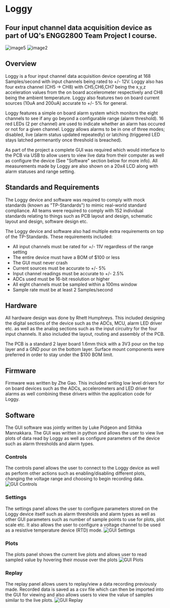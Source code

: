 # Loggy
## Four input channel data acquisition device as part of UQ's ENGG2800 Team Project I course.
![image5](https://github.com/user-attachments/assets/c2652dec-ee7c-4f25-ba55-043b2a7cf990)
![image2](https://github.com/user-attachments/assets/86f580f2-da47-4894-a557-aa4461093b21)

## Overview
Loggy is a four input channel data acquisition device operating at 168 Samples/second with input channels being rated to +/- 12V. Loggy also has four extra channel (CH5 -> CH8) with CH5,CH6,CH7 being the x,y,z acceleration values from the on board accelerometer respectively and CH8 being the ambient temperature. Loggy also features two on board current sources (10uA and 200uA) accurate to +/- 5% for general.

Loggy features a simple on board alarm system which monitors the eight channels to see if any go beyond a configurable range (alarm threshold). 16 red LEDs (2 per channel) are used to indicate whether an alarm has occured or not for a given channel. Loggy allows alarms to be in one of three modes; disabled, live (alarm status updated repeatedly) or latching (triggered LED stays latched permenantly once threshold is breached). 

As part of the project a complete GUI was required which would interface to the PCB via USB to allow users to view live data from their computer as well as configure the device (See "Software" section below for more info). All measurements made by Loggy are also shown on a 20x4 LCD along with alarm statuses and range setting.

## Standards and Requirements
The Loggy device and software was required to comply with mock standards (known as "TP-Standards") to mimic real-world standard compliance. All teams were required to comply with 152 individual standards relating to things such as PCB layout and design, schematic layout and design, software design etc.

The Loggy device and software also had multiple extra requirements on top of the TP-Standards. These requirements included:

* All input channels must be rated for +/- 11V regardless of the range setting
* The entire device must have a BOM of $100 or less
* The GUI must never crash
* Current sources must be accurate to +/- 5%
* Input channel readings must be accurate to +/- 2.5%
* ADCs used must be 16-bit resolution or higher
* All eight channels must be sampled within a 100ms window
* Sample rate must be at least 2 Samples/second

## Hardware
All hardware design was done by Rhett Humphreys. This included designing the digital sections of the device such as the ADCs, MCU, alarm LED driver etc. as well as the analog sections such as the input circuitry for the four input channels. It also included the layout, routing and assembly of the PCB.

The PCB is a standard 2 layer board 1.6mm thick with a 3V3 pour on the top layer and a GND pour on the bottom layer. Surface mount components were preferred in order to stay under the $100 BOM limit. 

## Firmware
Firmware was written by Zhe Gao. This included writing low level drivers for on board devices such as the ADCs, accelerometers and LED driver for alarms as well combining these drivers within the application code for Loggy.

## Software
The GUI software was jointly written by Luke Pidgeon and Sithika Mannakkara. The GUI was written in python and allows the user to view live plots of data read by Loggy as well as configure parameters of the device such as alarm thresholds and alarm types.
### Controls
The controls panel allows the user to connect to the Loggy device as well as perform other actions such as enabling/disabling different plots, changing the voltage range and choosing to begin recording data.
![GUI Controls](https://github.com/user-attachments/assets/4c614713-8d56-4b0d-926d-e0235b70c67e)
### Settings
The settings panel allows the user to configure parameters stored on the Loggy device itself such as alarm thresholds and alarm types as well as other GUI parameters such as number of sample points to use for plots, plot scale etc. It also allows the user to configure a voltage channel to be used as a resistive temperature device (RTD) mode.
![GUI Settings](https://github.com/user-attachments/assets/83619277-722d-4638-a523-d600078e53c3)
### Plots
The plots panel shows the current live plots and allows user to read sampled value by hovering their mouse over the plots
![GUI Plots](https://github.com/user-attachments/assets/67ef6cd4-b12b-46c5-810f-472d371d5a23)
### Replay
The replay panel allows users to replay/view a data recording previously made. Recorded data is saved as a csv file which can then be imported into the GUI for viewing and also allows users to view the value of samples similar to the live plots.
![GUI Replay](https://github.com/user-attachments/assets/da4a61c2-317a-4648-a5c0-e8fa4573c7be)


